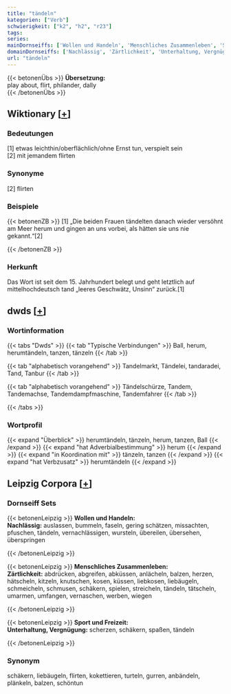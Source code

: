 ```yaml
---
title: "tändeln"
kategorien: ["Verb"]
schwierigkeit: ["k2", "h2", "r23"]
tags:
series:
mainDornseiffs: ['Wollen und Handeln', 'Menschliches Zusammenleben', 'Sport und Freizeit']
domainDornseiffs: ['Nachlässig', 'Zärtlichkeit', 'Unterhaltung, Vergnügung']
url: "tändeln"
---
```


{{< betonenÜbs >}}
**Übersetzung:**  
play about, flirt, philander, dally  
{{< /betonenÜbs >}}

## Wiktionary [[+](https://de.wiktionary.org/wiki/tändeln)]

### Bedeutungen
[1] etwas leichthin/oberflächlich/ohne Ernst tun, verspielt sein  
[2] mit jemandem flirten  

### Synonyme
[2] flirten  

### Beispiele
{{< betonenZB >}}
[1] „Die beiden Frauen tändelten danach wieder versöhnt am Meer herum und gingen an uns vorbei, als hätten sie uns nie gekannt.“[2]  

{{< /betonenZB >}}
### Herkunft
Das Wort ist seit dem 15. Jahrhundert belegt und geht letztlich auf mittelhochdeutsch tand „leeres Geschwätz, Unsinn“ zurück.[1]  



## dwds [[+](https://www.dwds.de/wb/tändeln)]

### Wortinformation
{{< tabs "Dwds" >}}
{{< tab "Typische Verbindungen" >}}
Ball, herum, herumtändeln, tanzen, tänzeln
{{< /tab >}}

{{< tab "alphabetisch vorangehend" >}}
Tandelmarkt, Tändelei, tandaradei, Tand, Tanbur
{{< /tab >}}

{{< tab "alphabetisch vorangehend" >}}
Tändelschürze, Tandem, Tandemachse, Tandemdampfmaschine, Tandemfahrer
{{< /tab >}}

{{< /tabs >}}

### Wortprofil
{{< expand "Überblick" >}} herumtändeln, tänzeln, herum, tanzen, Ball {{< /expand >}}
{{< expand "hat Adverbialbestimmung" >}} herum {{< /expand >}}
{{< expand "in Koordination mit" >}} tänzeln, tanzen {{< /expand >}}
{{< expand "hat Verbzusatz" >}} herumtändeln {{< /expand >}}

## Leipzig Corpora [[+](https://corpora.uni-leipzig.de/en/res?word=tändeln&corpusId=deu_newscrawl-public_2018)]

### Dornseiff Sets
{{< betonenLeipzig >}}
**Wollen und Handeln:**  
**Nachlässig:** auslassen, bummeln, faseln, gering schätzen, missachten, pfuschen, tändeln, vernachlässigen, wursteln, übereilen, übersehen, überspringen  

{{< /betonenLeipzig >}}


{{< betonenLeipzig >}}
**Menschliches Zusammenleben:**  
**Zärtlichkeit:** abdrücken, abgreifen, abküssen, anlächeln, balzen, herzen, hätscheln, kitzeln, knutschen, kosen, küssen, liebkosen, liebäugeln, schmeicheln, schmusen, schäkern, spielen, streicheln, tändeln, tätscheln, umarmen, umfangen, vernaschen, werben, wiegen  

{{< /betonenLeipzig >}}


{{< betonenLeipzig >}}
**Sport und Freizeit:**  
**Unterhaltung, Vergnügung:** scherzen, schäkern, spaßen, tändeln  

{{< /betonenLeipzig >}}

### Synonym
schäkern, liebäugeln, flirten, kokettieren, turteln, gurren, anbändeln, plänkeln, balzen, schöntun

